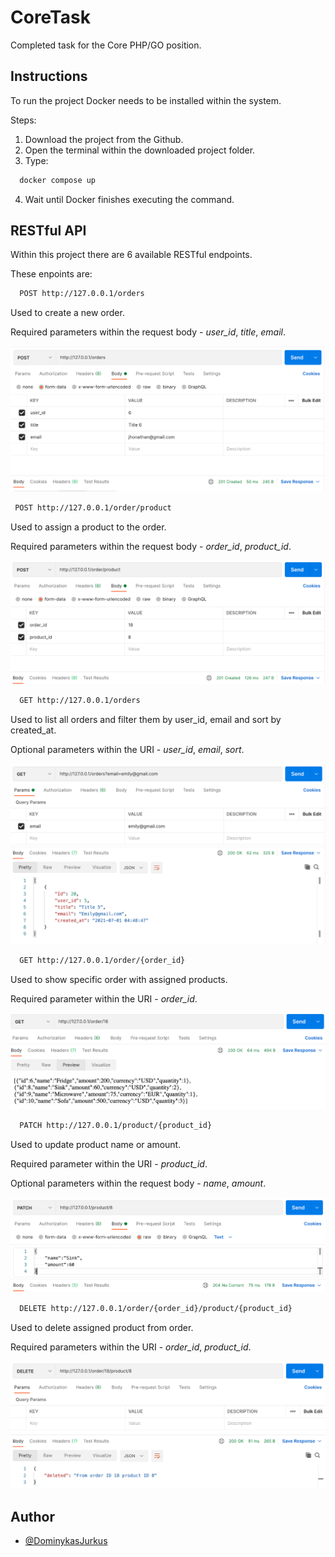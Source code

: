 
# CoreTask

Completed task for the Core PHP/GO position.


## Instructions

To run the project Docker needs to be installed within the system.

Steps:

1. Download the project from the Github.
2. Open the terminal within the downloaded project folder.
3. Type:

```bash 
  docker compose up
```
4. Wait until Docker finishes executing the command.

## RESTful API

Within this project there are 6 available RESTful endpoints.

These enpoints are:
```bash 
  POST http://127.0.0.1/orders 
```
Used to create a new order.

Required parameters within the request body - *user_id*, *title*, *email*.

![API call](https://github.com/DominykasJurkus/CoreTask/blob/master/Examples/CreateOrder.png?raw=true)

```bash 
 POST http://127.0.0.1/order/product 
``` 
Used to assign a product to the order.

Required parameters within the request body - *order_id*, *product_id*.

![API call](https://github.com/DominykasJurkus/CoreTask/blob/master/Examples/AssignProduct.png?raw=true)

```bash 
  GET http://127.0.0.1/orders 
```
Used to list all orders and filter them by user_id, email and sort by created_at.

Optional parameters within the URI - *user_id*, *email*, *sort*.

![API call](https://github.com/DominykasJurkus/CoreTask/blob/master/Examples/GetOrder.png?raw=true)

```bash 
  GET http://127.0.0.1/order/{order_id}
```

Used to show specific order with assigned products.

Required parameter within the URI - *order_id*.

![API call](https://github.com/DominykasJurkus/CoreTask/blob/master/Examples/GetProductsFromOrder.png?raw=true)

```bash 
  PATCH http://127.0.0.1/product/{product_id}
```

Used to update product name or amount.

Required parameter within the URI - *product_id*.

Optional parameters within the request body - *name*, *amount*.

![API call](https://github.com/DominykasJurkus/CoreTask/blob/master/Examples/UpdateProduct.png?raw=true)

```bash 
  DELETE http://127.0.0.1/order/{order_id}/product/{product_id}
```

Used to delete assigned product from order.

Required parameters within the URI - *order_id*, *product_id*.

![API call](https://github.com/DominykasJurkus/CoreTask/blob/master/Examples/DeleteProductFromOrder.png?raw=true)

  
## Author

- [@DominykasJurkus](https://www.github.com/DominykasJurkus)

  